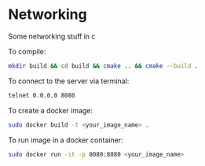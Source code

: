 # Networking
Some networking stuff in c

To compile:

```bash
mkdir build && cd build && cmake .. && cmake --build .
```

To connect to the server via terminal:

```bash
telnet 0.0.0.0 8080
```

To create a docker image:
```bash
sudo docker build -t <your_image_name> .
```

To run image in a docker container:
```bash
sudo docker run -it -p 8080:8080 <your_image_name>
```


